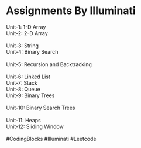 # Assignments By Illuminati<br>
Unit-1: 1-D Array <br>
Unit-2: 2-D Array	<br>	
Unit-3: String		<br>
Unit-4: Binary Search	<br>	
Unit-5: Recursion and Backtracking	<br>	
Unit-6: Linked List		<br>
Unit-7: Stack		<br>
Unit-8: Queue		<br>
Unit-9: Binary Trees	<br>	
Unit-10: Binary Search Trees	<br>	
Unit-11: Heaps		<br>
Unit-12: Sliding Window	<br>	
#CodingBlocks
#Illuminati
#Leetcode
